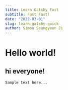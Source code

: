```yaml
---
title: Learn Gatsby Fast
subtitle: Fast Fast!
date: "2022-03-01"
slug: learn-gatsby-quick
author: Simon Seungyeon Ji
---
```


# Hello world!

## hi everyone!

```
Sample text here...
```
